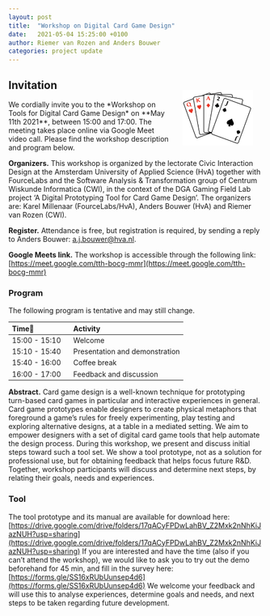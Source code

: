 ```yaml
---
layout: post
title:  "Workshop on Digital Card Game Design"
date:   2021-05-04 15:25:00 +0100
author: Riemer van Rozen and Anders Bouwer
categories: project update
---
```


## Invitation
<img src="/assets/cards_logo.png" style="float: right; width: 140px; margin-left: 20px; margin-right: 20px; margin-top: -20px;" />
We cordially invite you to the *Workshop on Tools for Digital Card Game Design* on **May 11th 2021**, between 15:00 and 17:00. 
The meeting takes place online via Google Meet video call.
Please find the workshop description and program below.

**Organizers.**
This workshop is organized by the lectorate Civic Interaction Design at the Amsterdam University of Applied Science (HvA) together with FourceLabs and the Software Analysis & Transformation group of Centrum Wiskunde Informatica (CWI), in the context of the DGA Gaming Field Lab project ‘A Digital Prototyping Tool for Card Game Design’.
The organizers are: Karel Millenaar (FourceLabs/HvA), Anders Bouwer (HvA) and Riemer van Rozen (CWI).

**Register.**
Attendance is free, but registration is required, by sending a reply to Anders Bouwer: [a.j.bouwer@hva.nl](a.j.bouwer@hva.nl).

**Google Meets link.**
The workshop is accessible through the following link: [https://meet.google.com/tth-bocg-mmr](https://meet.google.com/tth-bocg-mmr)

### Program
The following program is tentative and may still change.

| Time                 | Activity                                        |
|:---------------------|:------------------------------------------------|
| 15:00 - 15:10   | Welcome                              |
| 15:10 - 15:40   | Presentation and demonstration       |
| 15:40 - 16:00   | Coffee break                         |
| 16:00 - 17:00   | Feedback and discussion              |

**Abstract.**
Card game design is a well-known technique for prototyping turn-based card games in particular and interactive experiences in general.
Card game prototypes enable designers to create physical metaphors that foreground a game’s rules for freely experimenting, play testing and exploring alternative designs, at a table in a mediated setting.
We aim to empower designers with a set of digital card game tools that help automate the design process.
During this workshop, we present and discuss initial steps toward such a tool set.
We show a tool prototype, not as a solution for professional use, but for obtaining feedback that helps focus future R&D. Together, workshop participants will discuss and determine next steps, by relating their goals, needs and experiences.

### Tool
The tool prototype and its manual are available for download here: [https://drive.google.com/drive/folders/17qACyFPDwLahBV_Z2Mxk2nNhKiJazNUH?usp=sharing](https://drive.google.com/drive/folders/17qACyFPDwLahBV_Z2Mxk2nNhKiJazNUH?usp=sharing)
If you are interested and have the time (also if you can’t attend the workshop), we would like to ask you to try out the demo beforehand for 45 min, and fill in the survey here:
[https://forms.gle/SS16xRUbUunsep4d6](https://forms.gle/SS16xRUbUunsep4d6)
We welcome your feedback and will use this to analyse experiences, determine goals and needs, and next steps to be taken regarding future development.